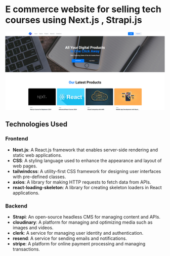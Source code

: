 # E commerce website for selling tech courses using Next.js , Strapi.js

![Project Logo](/public/Screenshot.png)

## Technologies Used

### Frontend

- **Next.js**: A React.js framework that enables server-side rendering and static web applications.
- **CSS**: A styling language used to enhance the appearance and layout of web pages.
- **tailwindcss**: A utility-first CSS framework for designing user interfaces with pre-defined classes.
- **axios**: A library for making HTTP requests to fetch data from APIs.
- **react-loading-skeleton**: A library for creating skeleton loaders in React applications.

### Backend

- **Strapi**: An open-source headless CMS for managing content and APIs.
- **cloudinary**: A platform for managing and optimizing media such as images and videos.
- **clerk**: A service for managing user identity and authentication.
- **resend**: A service for sending emails and notifications.
- **stripe**: A platform for online payment processing and managing transactions.
